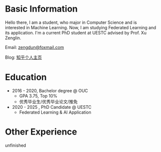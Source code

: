 # Basic Information

Hello there, I am a student, who major in Computer Science and is interested in Machine Learning. Now, I am studying Federated Learning and its application. I'm a current PhD student at UESTC advised by Prof. Xu Zenglin. 



Email: zengdun@foxmail.com 

Blog: [知乎个人主页](https://www.zhihu.com/people/ceng-xian-sen-43/posts)

# Education

- 2016 - 2020,  Bachelor degree @ OUC
  - GPA 3.75, Top 10%
  - 优秀毕业生/优秀毕业论文/推免
- 2020 - 2025 ,  PhD Candidate @ UESTC
  - Federated Learning & AI Application

# Other Experience

unfinished

